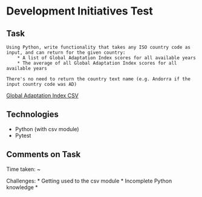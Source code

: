 # Development Initiatives Test

## Task

```
Using Python, write functionality that takes any ISO country code as input, and can return for the given country:
	* A list of Global Adaptation Index scores for all available years
	* The average of all Global Adaptation Index scores for all available years

There's no need to return the country text name (e.g. Andorra if the input country code was AD)
```

[Global Adaptation Index CSV](https://github.com/devinit/digital-platform/blob/master/country-year/climate-vulnerability.csv "GAI CSV")

## Technologies

* Python (with csv module)
* Pytest

## Comments on Task

Time taken: ~

Challenges:
	* Getting used to the csv module
	* Incomplete Python knowledge
	* 
